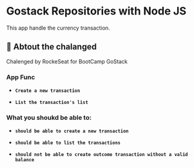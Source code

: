# Gostack Repositories with Node JS

This app handle the currency transaction.

## :rocket:  Abtout the chalanged

Chalenged by RockeSeat for BootCamp GoStack

### App Func

- **`Create a new transaction`**

- **`List the transaction's list`**

### What you shoukd be able to:

- **`should be able to create a new transaction`**

- **`should be able to list the transactions`**

- **`should not be able to create outcome transaction without a valid balance`**

